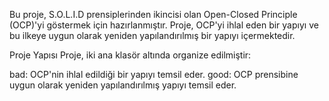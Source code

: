 Bu proje, S.O.L.I.D prensiplerinden ikincisi olan Open-Closed Principle (OCP)'yi göstermek için hazırlanmıştır. Proje, OCP'yi ihlal eden bir yapıyı ve bu ilkeye uygun olarak yeniden yapılandırılmış bir yapıyı içermektedir.

Proje Yapısı
Proje, iki ana klasör altında organize edilmiştir:

bad: OCP'nin ihlal edildiği bir yapıyı temsil eder.
good: OCP prensibine uygun olarak yeniden yapılandırılmış yapıyı temsil eder.